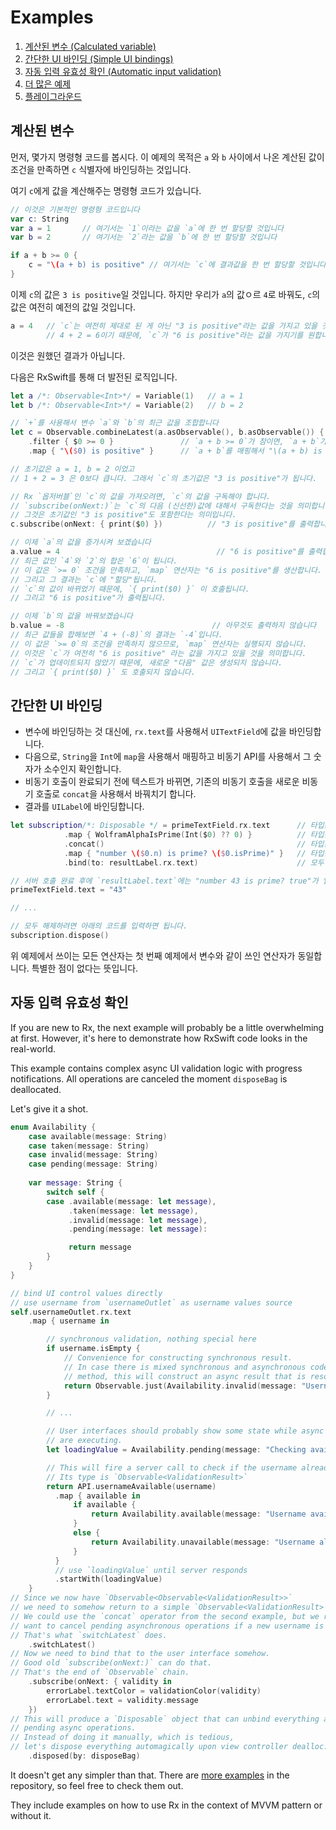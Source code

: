 Examples
========

1. [계산된 변수 (Calculated variable)](#계산된-변수)
1. [간단한 UI 바인딩 (Simple UI bindings)](#간단한-UI-바인딩)
1. [자동 입력 유효성 확인 (Automatic input validation)](#자동-입력-유효성-확인)
1. [더 많은 예제](../RxExample)
1. [플레이그라운드](Playgrounds.md)

## 계산된 변수

먼저, 몇가지 명령형 코드를 봅시다.
이 예제의 목적은 `a` 와 `b` 사이에서 나온 계산된 값이 조건을 만족하면 `c` 식별자에 바인딩하는 것입니다.

여기 `c`에게 값을 계산해주는 명령형 코드가 있습니다.

```swift
// 이것은 기본적인 명령형 코드입니다
var c: String
var a = 1       // 여기서는 `1`이라는 값을 `a`에 한 번 할당할 것입니다
var b = 2       // 여기서는 `2`라는 값을 `b`에 한 번 할당할 것입니다

if a + b >= 0 {
    c = "\(a + b) is positive" // 여기서는 `c`에 결과값을 한 번 할당할 것입니다
}
```

이제 `c`의 값은 `3 is positive`일 것입니다. 하지만 우리가 `a`의 값ㅇ르 `4`로 바꿔도, `c`의 값은 여전히 예전의 값일 것입니다.

```swift
a = 4   // `c`는 여전히 제대로 된 게 아닌 "3 is positive"라는 값을 가지고 있을 것입니다
        // 4 + 2 = 6이기 때문에, `c`가 "6 is positive"라는 값을 가지기를 원합니다
```

이것은 원했던 결과가 아닙니다.

다음은 RxSwift를 통해 더 발전된 로직입니다.

```swift
let a /*: Observable<Int>*/ = Variable(1)   // a = 1
let b /*: Observable<Int>*/ = Variable(2)   // b = 2

// `+`를 사용해서 변수 `a`와 `b`의 최근 값을 조합합니다
let c = Observable.combineLatest(a.asObservable(), b.asObservable()) { $0 + $1 }
	.filter { $0 >= 0 }               // `a + b >= 0`가 참이면, `a + b`가 map 연산자로 넘어갑니다
	.map { "\($0) is positive" }      // `a + b`를 매핑해서 "\(a + b) is positive"로 만듭니다

// 초기값은 a = 1, b = 2 이었고
// 1 + 2 = 3 은 0보다 큽니다. 그래서 `c`의 초기값은 "3 is positive"가 됩니다.

// Rx `옵저버블`인 `c`의 값을 가져오려면, `c`의 값을 구독해야 합니다.
// `subscribe(onNext:)`는 `c`의 다음 (신선한)값에 대해서 구독한다는 것을 의미합니다.
// 그것은 초기값인 "3 is positive"도 포함한다는 의미입니다.
c.subscribe(onNext: { print($0) })          // "3 is positive"를 출력합니다

// 이제 `a`의 값을 증가시켜 보겠습니다
a.value = 4                                   // "6 is positive"를 출력합니다
// 최근 값인 `4`와 `2`의 합은 `6`이 됩니다.
// 이 값은 `>= 0` 조건을 만족하고, `map` 연산자는 "6 is positive"를 생산합니다.
// 그리고 그 결과는 `c`에 "할당"됩니다.
// `c`의 값이 바뀌었기 때문에, `{ print($0) }` 이 호출됩니다.
// 그리고 "6 is positive"가 출력됩니다.

// 이제 `b`의 값을 바꿔보겠습니다
b.value = -8                                 // 아무것도 출력하지 않습니다
// 최근 값들을 합해보면 `4 + (-8)`의 결과는 `-4`입니다.
// 이 값은 `>= 0`의 조건을 만족하지 않으므로, `map` 연산자는 실행되지 않습니다.
// 이것은 `c`가 여전히 "6 is positive" 라는 값을 가지고 있을 것을 의미합니다.
// `c`가 업데이트되지 않았기 떄문에, 새로운 "다음" 값은 생성되지 않습니다.
// 그리고 `{ print($0) }` 도 호출되지 않습니다.
```

## 간단한 UI 바인딩

* 변수에 바인딩하는 것 대신에, `rx.text`를 사용해서 `UITextField`에 값을 바인딩합니다.
* 다음으로, `String`을 `Int`에 `map`을 사용해서 매핑하고 비동기 API를 사용해서 그 숫자가 소수인지 확인합니다.
* 비동기 호출이 완료되기 전에 텍스트가 바뀌면, 기존의 비동기 호출을 새로운 비동기 호출로 `concat`을 사용해서 바꿔치기 합니다.
* 결과를 `UILabel`에 바인딩합니다.

```swift
let subscription/*: Disposable */ = primeTextField.rx.text      // 타입은 Observable<String> 입니다
            .map { WolframAlphaIsPrime(Int($0) ?? 0) }          // 타입은 Observable<Observable<Prime>> 입니다
            .concat()                                           // 타입은 Observable<Prime> 입니다
            .map { "number \($0.n) is prime? \($0.isPrime)" }   // 타입은 Observable<String> 입니다
            .bind(to: resultLabel.rx.text)                      // 모두 해제하고 싶을 때 사용할 Disposable을 반환합니다

// 서버 호출 완료 후에 `resultLabel.text`에는 "number 43 is prime? true"가 입력됩니다.
primeTextField.text = "43"

// ...

// 모두 해제하려면 아래의 코드를 입력하면 됩니다.
subscription.dispose()
```

위 예제에서 쓰이는 모든 연산자는 첫 번째 예제에서 변수와 같이 쓰인 연산자가 동일합니다. 특별한 점이 없다는 뜻입니다.

## 자동 입력 유효성 확인

If you are new to Rx, the next example will probably be a little overwhelming at first. However, it's here to demonstrate how RxSwift code looks in the real-world.

This example contains complex async UI validation logic with progress notifications.
All operations are canceled the moment `disposeBag` is deallocated.

Let's give it a shot.

```swift
enum Availability {
    case available(message: String)
    case taken(message: String)
    case invalid(message: String)
    case pending(message: String)
    
    var message: String {
        switch self {
        case .available(message: let message),
             .taken(message: let message),
             .invalid(message: let message),
             .pending(message: let message): 

             return message
        }
    }
}

// bind UI control values directly
// use username from `usernameOutlet` as username values source
self.usernameOutlet.rx.text
    .map { username in

        // synchronous validation, nothing special here
        if username.isEmpty {
            // Convenience for constructing synchronous result.
            // In case there is mixed synchronous and asynchronous code inside the same
            // method, this will construct an async result that is resolved immediately.
            return Observable.just(Availability.invalid(message: "Username can't be empty."))
        }

        // ...

        // User interfaces should probably show some state while async operations
        // are executing.
        let loadingValue = Availability.pending(message: "Checking availability ...")

        // This will fire a server call to check if the username already exists.
        // Its type is `Observable<ValidationResult>`
        return API.usernameAvailable(username)
          .map { available in
              if available {
                  return Availability.available(message: "Username available")
              }
              else {
                  return Availability.unavailable(message: "Username already taken")
              }
          }
          // use `loadingValue` until server responds
          .startWith(loadingValue)
    }
// Since we now have `Observable<Observable<ValidationResult>>`
// we need to somehow return to a simple `Observable<ValidationResult>`.
// We could use the `concat` operator from the second example, but we really
// want to cancel pending asynchronous operations if a new username is provided.
// That's what `switchLatest` does.
    .switchLatest()
// Now we need to bind that to the user interface somehow.
// Good old `subscribe(onNext:)` can do that.
// That's the end of `Observable` chain.
    .subscribe(onNext: { validity in
        errorLabel.textColor = validationColor(validity)
        errorLabel.text = validity.message
    })
// This will produce a `Disposable` object that can unbind everything and cancel
// pending async operations.
// Instead of doing it manually, which is tedious,
// let's dispose everything automagically upon view controller dealloc.
    .disposed(by: disposeBag)
```

It doesn't get any simpler than that. There are [more examples](../RxExample) in the repository, so feel free to check them out.

They include examples on how to use Rx in the context of MVVM pattern or without it.
